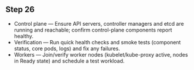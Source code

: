 ## Step 26

- Control plane — Ensure API servers, controller managers and etcd are running and reachable; confirm control-plane components report healthy.
- Verification — Run quick health checks and smoke tests (component status, core pods, logs) and fix any failures.
- Workers — Join/verify worker nodes (kubelet/kube-proxy active, nodes in Ready state) and schedule a test workload.